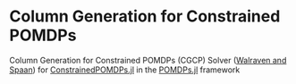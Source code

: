 # Column Generation for Constrained POMDPs

Column Generation for Constrained POMDPs (CGCP) Solver ([Walraven and Spaan](https://jair.org/index.php/jair/article/view/11216/26427)) for [ConstrainedPOMDPs.jl](https://github.com/qhho/ConstrainedPOMDPs.jl) in the [POMDPs.jl](https://github.com/JuliaPOMDP/POMDPs.jl) framework
